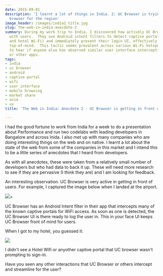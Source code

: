 ```yaml
---
date: 2015-09-01
description: 'I learnt a lot of things in India. 2: UC Browser is trying to be the
  browser for the region'
image_header: /images/india2_title.jpg
slug: the-web-in-india-anecdote-2
summary: During my work trip to India, I discovered how actively UC Browser engages
  with users.  They use Android intent filters to detect captive portals (like airport
  and hotel Wi-Fi) and immediately present their login UI, effectively keeping themselves
  top-of-mind.  This tactic seems prevalent across various Wi-Fi hotspots. I'm curious
  to hear if anyone else has observed similar user interface interceptions by UC Browser
  or other apps.
tags:
- india
- uc browser
- android
- captive portal
- wifi
- user interface
- mobile browsing
- market share
- asia
- ux
title: 'The Web in India: Anecdote 2 - UC Browser is getting in front of users'

---
```


I had the good fortune to work from India for a week to do a presentation about Performance and run two codelabs 
with leading developers in Bangalore and across Inida. I also met up with many companies who are doing interesting 
things on the web and on native. I learnt a lot about the state of the web from some of the companies in this market 
and I intend this to be a little series of anecdotes that I heard from developers.

As with all anecdotes, these were taken from a relatively small number of developers but who had data to back it up. 
These will need more research to see if they are pervasive (I think they are) and I am looking for feedback.

An interesting observation. UC Browser is very active in getting in front of users.  For example, I captured the image
below when I landed at the airport.

<img src="/images/uc-browser-login.png" style="max-width: 80%;">>

UC Browser has an Android Intent filter in their app that intercepts many of the known captive portals for WiFi 
access. As soon as one is detected, the UC Browser UI is there ready to log the user in. This in your face
UI keeps UC Browser front of mind for users.

When I got to my hotel, you guessed it:

<img src="/images/uc-browser-login-2.png" style="max-width: 80%;">

I didn't see a Hotel Wifi or anyother captive portal that UC browser wasn't prompting to sign-in.

Have you seen any other interactions that UC Browser or others intercept and streamline for the user?
